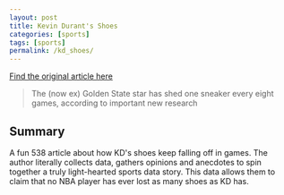 ```yaml
---
layout: post
title: Kevin Durant's Shoes
categories: [sports]
tags: [sports]
permalink: /kd_shoes/
---
```


[Find the original article here](https://fivethirtyeight.com/features/why-kevin-durants-shoes-keep-falling-off/)

> The (now ex) Golden State star has shed one sneaker every eight games, according to important new research

## Summary
A fun 538 article about how KD's shoes keep falling off in games. The author literally collects data, gathers opinions and anecdotes to spin together a truly light-hearted sports data story. This data allows them to claim that no NBA player has ever lost as many shoes as KD has.